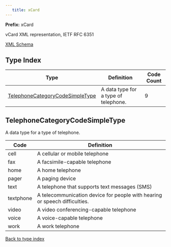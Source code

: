 ```yaml
---
   title: xCard
---
```


**Prefix:** xCard

vCard XML representation, IETF RFC 6351

<a href="http://release.niem.gov/niem/codes/xCard/4.0/xCard.xsd">XML Schema</a>

## Type Index

| Type | Definition | Code Count |
| --- | --- | --- |
| <a href="#telephonecategorycodesimpletype">TelephoneCategoryCodeSimpleType</a> | A data type for a type of telephone. | 9 |

## TelephoneCategoryCodeSimpleType

A data type for a type of telephone.

| Code | Definition |
| --- | --- |
| cell | A cellular or mobile telephone |
| fax | A facsimile-capable telephone |
| home | A home telephone |
| pager | A paging device |
| text | A telephone that supports text messages (SMS) |
| textphone | A telecommunication device for people with hearing or speech difficulties. |
| video | A video conferencing-capable telephone |
| voice | A voice-capable telephone |
| work | A work telephone |

<a href="#type-index">Back to type index</a>
